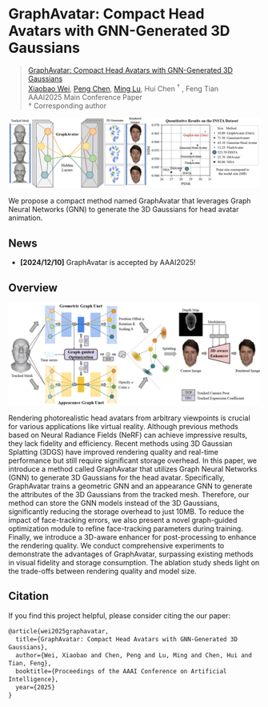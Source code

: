 # GraphAvatar: Compact Head Avatars with GNN-Generated 3D Gaussians

> [GraphAvatar: Compact Head Avatars with GNN-Generated 3D Gaussians](./assets/AAAI25_GraphAvatar.pdf)  
> [Xiaobao Wei](https://ucwxb.github.io/), [Peng Chen](https://chenvoid.github.io/), [Ming Lu](https://lu-m13.github.io/), Hui Chen $^\dagger$ , Feng Tian  
> AAAI2025 Main Conference Paper  
> $\dagger$ Corresponding author

![vis](./assets/teaser.png)

We propose a compact method named GraphAvatar that leverages Graph Neural Networks (GNN) to generate the 3D Gaussians for head avatar animation.

## News
- **[2024/12/10]** GraphAvatar is accepted by AAAI2025!

## Overview
![overview](./assets/pipeline.png)

Rendering photorealistic head avatars from arbitrary viewpoints is crucial for various applications like virtual reality. Although previous methods based on Neural Radiance Fields (NeRF) can achieve impressive results, they lack fidelity and efficiency. Recent methods using 3D Gaussian Splatting (3DGS) have improved rendering quality and real-time performance but still require significant storage overhead. In this paper, we introduce a method called GraphAvatar that utilizes Graph Neural Networks (GNN) to generate 3D Gaussians for the head avatar. Specifically, GraphAvatar trains a geometric GNN and an appearance GNN to generate the attributes of the 3D Gaussians from the tracked mesh. Therefore, our method can store the GNN models instead of the 3D Gaussians, significantly reducing the storage overhead to just 10MB. To reduce the impact of face-tracking errors, we also present a novel graph-guided optimization module to refine face-tracking parameters during training. Finally, we introduce a 3D-aware enhancer for post-processing to enhance the rendering quality. We conduct comprehensive experiments to demonstrate the advantages of GraphAvatar, surpassing existing methods in visual fidelity and storage consumption. The ablation study sheds light on the trade-offs between rendering quality and model size.

## Citation

If you find this project helpful, please consider citing the our paper:
```
@article{wei2025graphavatar,
  title={GraphAvatar: Compact Head Avatars with GNN-Generated 3D Gaussians},
  author={Wei, Xiaobao and Chen, Peng and Lu, Ming and Chen, Hui and Tian, Feng},
  booktitle={Proceedings of the AAAI Conference on Artificial Intelligence},
  year={2025}
}
```
